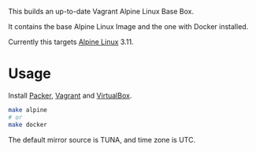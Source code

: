 This builds an up-to-date Vagrant Alpine Linux Base Box.

It contains the base Alpine Linux Image and the one with Docker installed.

Currently this targets [Alpine Linux](https://alpinelinux.org/) 3.11.

# Usage

Install [Packer](https://www.packer.io/), [Vagrant](https://www.vagrantup.com/) and [VirtualBox](https://www.virtualbox.org/).

```bash
make alpine
# or
make docker
```

The default mirror source is TUNA, and time zone is UTC.
